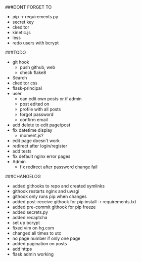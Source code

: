 ###DONT FORGET TO
- pip -r requirements.py
- secret key
- ckeditor
- kinetic.js
- less
- redo users with bcrypt

###TODO
- git hook
    - push github, web
    - check flake8
- Search
- ckeditor css
- flask-principal
- user
    - can edit own posts or if admin
    - post edited on 
    - profile with all posts
    - forgot password
    - confirm email 
- add delete to edit page/post
- fix datetime display
    - moment.js?
- edit page doesn't work
- redirect after login/register
- add tests
- fix default nginx error pages
- Admin
    - fix redirect after password change fail

###CHANGELOG
- added githooks to repo and created symlinks
- githook restarts nginx and uwsgi
- githook only runs pip when changes
- added post-receive githook for pip install -r requirements.txt
- added pre-commit githook for pip freeze
- added secrets.py 
- added recaptcha
- set up bcrypt
- fixed vim on hg.com
- changed all times to utc
- no page number if only one page
- added pagination on posts
- add https
- flask admin working

